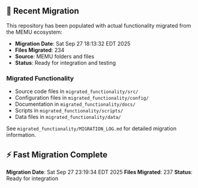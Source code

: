
## 🔄 Recent Migration

This repository has been populated with actual functionality migrated from the MEMU ecosystem:

- **Migration Date**: Sat Sep 27 18:13:32 EDT 2025
- **Files Migrated**:      234
- **Source**: MEMU folders and files
- **Status**: Ready for integration and testing

### Migrated Functionality
- Source code files in `migrated_functionality/src/`
- Configuration files in `migrated_functionality/config/`
- Documentation in `migrated_functionality/docs/`
- Scripts in `migrated_functionality/scripts/`
- Data files in `migrated_functionality/data/`

See `migrated_functionality/MIGRATION_LOG.md` for detailed migration information.


## ⚡ Fast Migration Complete

**Migration Date**: Sat Sep 27 23:19:34 EDT 2025
**Files Migrated**:      237
**Status**: Ready for integration

